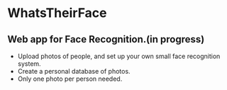 # WhatsTheirFace

## Web app for Face Recognition.(in progress)
- Upload photos of people, and set up your own small face recognition system. 
- Create a personal database of photos.
- Only one photo per person needed.
 
